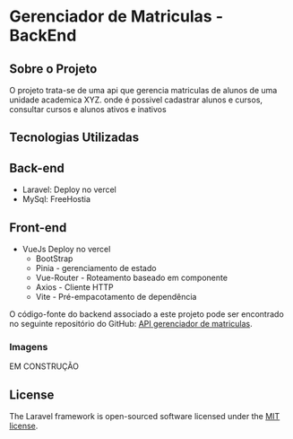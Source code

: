 # Gerenciador de Matriculas - BackEnd

## Sobre o Projeto
O projeto trata-se de uma api que gerencia matriculas de alunos de uma unidade academica XYZ.
onde é possivel cadastrar alunos e cursos, consultar cursos e alunos ativos e inativos

## Tecnologias Utilizadas

## Back-end
- Laravel: Deploy no vercel
- MySql: FreeHostia

## Front-end
- VueJs Deploy no vercel
    - BootStrap
    - Pinia - gerenciamento de estado
    - Vue-Router - Roteamento baseado em componente
    - Axios -  Cliente HTTP 
    - Vite -  Pré-empacotamento de dependência

O código-fonte do backend associado a este projeto pode ser encontrado no seguinte repositório do GitHub: [API gerenciador de matriculas](https://github.com/MichelNsouza/api.GerenciadorMatriculas).

### Imagens
EM CONSTRUÇÃO


## License
The Laravel framework is open-sourced software licensed under the [MIT license](https://opensource.org/licenses/MIT).
